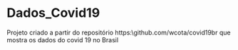 # Dados_Covid19
Projeto criado a partir do repositório https:\\github.com/wcota/covid19br  que mostra os dados do covid 19 no Brasil
